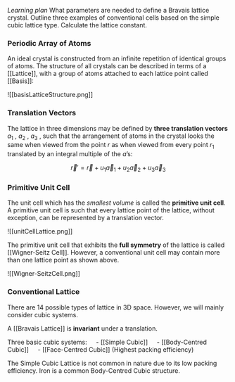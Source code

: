 *Learning plan*
What parameters are needed to define a Bravais lattice crystal.
Outline three examples of conventional cells based on the simple cubic lattice type.
Calculate the lattice constant.

### Periodic Array of Atoms
An ideal crystal is constructed from an infinite repetition of identical groups of atoms.
The structure of all crystals can be described in terms of a [[Lattice]], with a group of atoms attached to each lattice point called [[Basis]]:

![[basisLatticeStructure.png]]

### Translation Vectors
The lattice in three dimensions may be defined by **three translation vectors** $a_1$ , $a_2$ , $a_3$ , such that the arrangement of atoms in the crystal looks the same when viewed from the point $r$ as when viewed from every point $r_1$ translated by an integral multiple of the $a$’s:

$$\vec r' = \vec r + u_1 \vec a_1 + u_2 \vec a_2 + u_3 \vec a_3$$

### Primitive Unit Cell
The unit cell which has the *smallest volume* is called the **primitive unit cell**. A primitive unit cell is such that every lattice point of the lattice, without exception, can be represented by a translation vector.

![[unitCellLattice.png]]

The primitive unit cell that exhibits the **full symmetry** of the lattice is called [[Wigner-Seitz Cell]].
However, a conventional unit cell may contain more than one lattice point as shown above.

![[Wigner-SeitzCell.png]]

### Conventional Lattice
There are 14 possible types of lattice in 3D space. However, we will mainly consider cubic systems.

A [[Bravais Lattice]] is **invariant** under a translation.

Three basic cubic systems:
$\quad$- [[Simple Cubic]]
$\quad$- [[Body-Centred Cubic]]
$\quad$- [[Face-Centred Cubic]] (Highest packing efficiency)

The Simple Cubic Lattice is not common in nature due to its low packing efficiency.
Iron is a common Body-Centred Cubic structure.